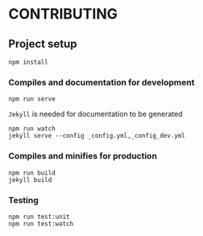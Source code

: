 # CONTRIBUTING

## Project setup
```
npm install
```

### Compiles and documentation for development

```
npm run serve
```

`Jekyll` is needed for documentation to be generated
```
npm run watch
jekyll serve --config _config.yml,_config_dev.yml
```

### Compiles and minifies for production
```
npm run build
jekyll build
```

### Testing
```
npm run test:unit
npm run test:watch
```